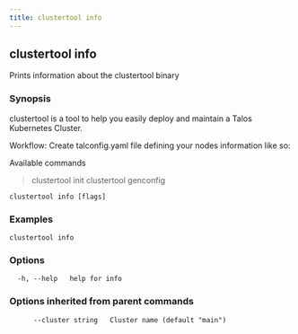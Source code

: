 ```yaml
---
title: clustertool info
---
```

## clustertool info

Prints information about the clustertool binary

### Synopsis

clustertool is a tool to help you easily deploy and maintain a Talos Kubernetes Cluster.


Workflow:
  Create talconfig.yaml file defining your nodes information like so:

 Available commands
  > clustertool init
  > clustertool genconfig

```
clustertool info [flags]
```

### Examples

```
clustertool info
```

### Options

```
  -h, --help   help for info
```

### Options inherited from parent commands

```
      --cluster string   Cluster name (default "main")
```
